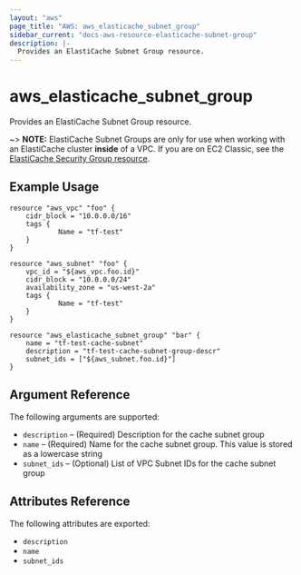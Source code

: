```yaml
---
layout: "aws"
page_title: "AWS: aws_elasticache_subnet_group"
sidebar_current: "docs-aws-resource-elasticache-subnet-group"
description: |-
  Provides an ElastiCache Subnet Group resource.
---
```


# aws\_elasticache\_subnet\_group

Provides an ElastiCache Subnet Group resource.

~> **NOTE:** ElastiCache Subnet Groups are only for use when working with an
ElastiCache cluster **inside** of a VPC. If you are on EC2 Classic, see the
[ElastiCache Security Group resource](elasticache_security_group.html).

## Example Usage

```
resource "aws_vpc" "foo" {
    cidr_block = "10.0.0.0/16"
    tags {
            Name = "tf-test"
    }
}

resource "aws_subnet" "foo" {
    vpc_id = "${aws_vpc.foo.id}"
    cidr_block = "10.0.0.0/24"
    availability_zone = "us-west-2a"
    tags {
            Name = "tf-test"
    }
}

resource "aws_elasticache_subnet_group" "bar" {
    name = "tf-test-cache-subnet"
    description = "tf-test-cache-subnet-group-descr"
    subnet_ids = ["${aws_subnet.foo.id}"]
}
```

## Argument Reference

The following arguments are supported:

* `description` – (Required) Description for the cache subnet group
* `name` – (Required) Name for the cache subnet group. This value is stored as 
a lowercase string
* `subnet_ids` – (Optional) List of VPC Subnet IDs for the cache subnet group

## Attributes Reference

The following attributes are exported:

* `description`
* `name`
* `subnet_ids`


